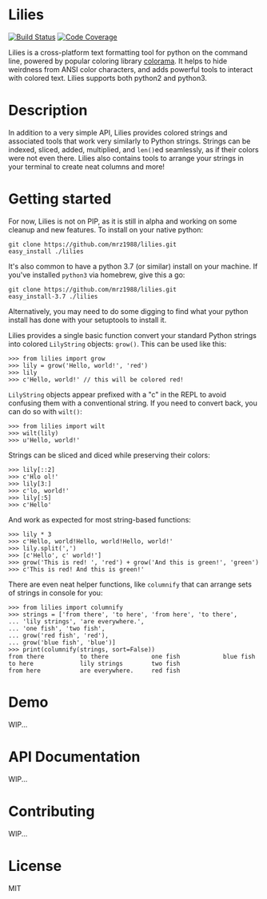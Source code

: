 # Lilies

[![Build Status](https://travis-ci.org/mrz1988/lilies.svg?branch=master)](https://travis-ci.org/mrz1988/lilies)
[![Code Coverage](https://codecov.io/gh/mrz1988/lilies/branch/master/graphs/badge.svg)](https://codecov.io/gh/mrz1988/lilies/branch/master)

Lilies is a cross-platform text formatting tool for python on the command line, powered by popular coloring library [colorama](https://pypi.org/project/colorama/). It helps to hide weirdness from ANSI color characters, and adds powerful tools to interact with colored text. Lilies supports both python2 and python3.

# Description
In addition to a very simple API, Lilies provides colored strings and associated tools that work very similarly to Python strings. Strings can be indexed, sliced, added, multiplied, and `len()`ed seamlessly, as if their colors were not even there. Lilies also contains tools to arrange your strings in your terminal to create neat columns and more!

# Getting started
For now, Lilies is not on PIP, as it is still in alpha and working on some cleanup and new features. To install on your native python:
```
git clone https://github.com/mrz1988/lilies.git
easy_install ./lilies
```

It's also common to have a python 3.7 (or similar) install on your machine. If you've installed `python3` via homebrew, give this a go:
```
git clone https://github.com/mrz1988/lilies.git
easy_install-3.7 ./lilies
```
Alternatively, you may need to do some digging to find what your python install has done with your setuptools to install it.

Lilies provides a single basic function convert your standard Python strings into colored `LilyString` objects: `grow()`. This can be used like this:

```
>>> from lilies import grow
>>> lily = grow('Hello, world!', 'red')
>>> lily
>>> c'Hello, world!' // this will be colored red!
```
`LilyString` objects appear prefixed with a "c" in the REPL to avoid confusing them with a conventional string. If you need to convert back, you can do so with `wilt()`:

```
>>> from lilies import wilt
>>> wilt(lily)
>>> u'Hello, world!'
```
Strings can be sliced and diced while preserving their colors:
```
>>> lily[::2]
>>> c'Hlo ol!'
>>> lily[3:]
>>> c'lo, world!'
>>> lily[:5]
>>> c'Hello'
```
And work as expected for most string-based functions:
```
>>> lily * 3
>>> c'Hello, world!Hello, world!Hello, world!'
>>> lily.split(',')
>>> [c'Hello', c' world!']
>>> grow('This is red! ', 'red') + grow('And this is green!', 'green')
>>> c'This is red! And this is green!'
```
There are even neat helper functions, like `columnify` that can arrange sets of strings in console for you:
```
>>> from lilies import columnify
>>> strings = ['from there', 'to here', 'from here', 'to there',
... 'lily strings', 'are everywhere.',
... 'one fish', 'two fish',
... grow('red fish', 'red'),
... grow('blue fish', 'blue')]
>>> print(columnify(strings, sort=False))
from there          to there            one fish            blue fish        
to here             lily strings        two fish         
from here           are everywhere.     red fish 
```

# Demo
WIP...

# API Documentation
WIP...

# Contributing
WIP...

# License
MIT
